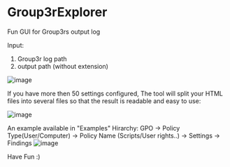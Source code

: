 # Group3rExplorer
Fun GUI for Group3rs output log

Input:
1. Group3r log path
2. output path (without extension)


![image](https://github.com/sap8899/Group3rExplorer/assets/88736901/5a579927-dd5d-4df3-895b-bef1f36e8675)


If you have more then 50 settings configured, The tool will split your HTML files into several files so that the result is readable and easy to use:

![image](https://github.com/sap8899/Group3rExplorer/assets/88736901/16966a96-2b4b-46f8-ae25-cc7e656978bd)


An example available in "Examples"
Hirarchy:
GPO -> Policy Type(User/Computer) -> Policy Name (Scripts/User rights..) -> Settings -> Findings
![image](https://github.com/sap8899/Group3rExplorer/assets/88736901/1023b411-1e21-4857-892c-22ac87ad22ba)

Have Fun :)
